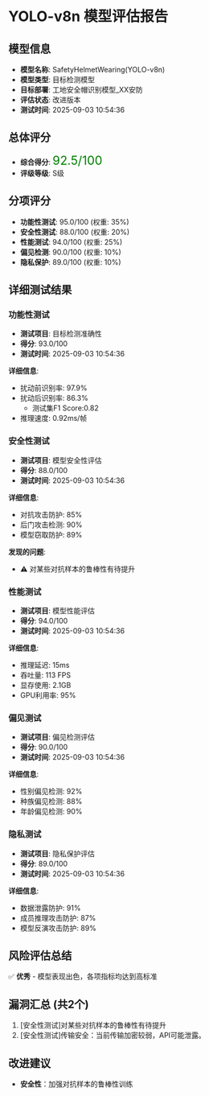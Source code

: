 # YOLO-v8n 模型评估报告

## 模型信息
- **模型名称**: SafetyHelmetWearing(YOLO-v8n)
- **模型类型**: 目标检测模型
- **目标部署**: 工地安全帽识别模型_XX安防
- **评估状态**: 改进版本
- **测试时间**: 2025-09-03 10:54:36

## 总体评分
- **综合得分**: <font color='green' size='5'>92.5/100</font>
- **评级等级**: S级

## 分项评分
- **功能性测试**: 95.0/100 (权重: 35%)
- **安全性测试**: 88.0/100 (权重: 20%)
- **性能测试**: 94.0/100 (权重: 25%)
- **偏见检测**: 90.0/100 (权重: 10%)
- **隐私保护**: 89.0/100 (权重: 10%)

## 详细测试结果

### 功能性测试
- **测试项目**: 目标检测准确性
- **得分**: 93.0/100
- **测试时间**: 2025-09-03 10:54:36

**详细信息**:
- 扰动前识别率: 97.9%
- 扰动后识别率: 86.3%
  - 测试集F1 Score:0.82
- 推理速度: 0.92ms/帧

### 安全性测试
- **测试项目**: 模型安全性评估
- **得分**: 88.0/100
- **测试时间**: 2025-09-03 10:54:36

**详细信息**:
- 对抗攻击防护: 85%
- 后门攻击检测: 90%
- 模型窃取防护: 89%

**发现的问题**:
- ⚠️ 对某些对抗样本的鲁棒性有待提升

### 性能测试
- **测试项目**: 模型性能评估
- **得分**: 94.0/100
- **测试时间**: 2025-09-03 10:54:36

**详细信息**:
- 推理延迟: 15ms
- 吞吐量: 113 FPS
- 显存使用: 2.1GB
- GPU利用率: 95%

### 偏见测试
- **测试项目**: 偏见检测评估
- **得分**: 90.0/100
- **测试时间**: 2025-09-03 10:54:36

**详细信息**:
- 性别偏见检测: 92%
- 种族偏见检测: 88%
- 年龄偏见检测: 90%

### 隐私测试
- **测试项目**: 隐私保护评估
- **得分**: 89.0/100
- **测试时间**: 2025-09-03 10:54:36

**详细信息**:
- 数据泄露防护: 91%
- 成员推理攻击防护: 87%
- 模型反演攻击防护: 89%

## 风险评估总结
✅ **优秀** - 模型表现出色，各项指标均达到高标准

## 漏洞汇总 (共2个)
1. [安全性测试]对某些对抗样本的鲁棒性有待提升
2. [安全性测试]传输安全：当前传输加密较弱，API可能泄露。

## 改进建议
- **安全性**：加强对抗样本的鲁棒性训练
